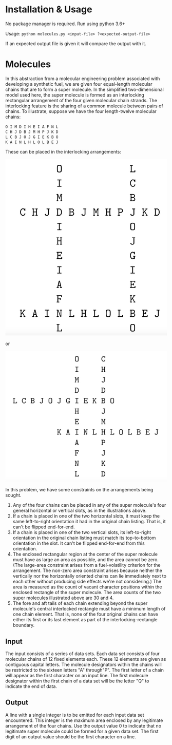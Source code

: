 # Installation & Usage
No package manager is required. Run using python 3.6+

Usage: `python molecules.py <input-file> ?<expected-output-file>`

If an expected output file is given it will compare the output with it.

# Molecules
In this abstraction from a molecular engineering problem associated with developing a synthetic fuel, we are given four equal-length molecular chains that are to form a super molecule. In the simplified two-dimensional model used here, the super molecule is formed as an interlocking rectangular arrangement of the four given molecular chain strands. The interlocking feature is the sharing of a common molecule between pairs of chains. To illustrate, suppose we have the four length-twelve molecular chains:

```
O I M D I H E I A F N L
C H J D B J M H P J K D
L C B J O J G I E K B O
K A I N L H L O L B E J
```
These can be placed in the interlocking arrangements:

![molecule1](images/molecule1.png)

or

![molecule2](images/molecule2.png)

In this problem, we have some constraints on the arrangements being sought.

1. Any of the four chains can be placed in any of the super molecule's four general horizontal or vertical slots, as in the illustrations above.
1. If a chain is placed in one of the two horizontal slots, it must keep the same left-to-right orientation it had in the original chain listing. That is, it can't be flipped end-for-end.
1. If a chain is placed in one of the two vertical slots, its left-to-right orientation in the original chain listing must match its top-to-bottom orientation in the slot. It can't be flipped end-for-end from this orientation.
1. The enclosed rectangular region at the center of the super molecule must have as large an area as possible, and the area cannot be zero. (The large-area constraint arises from a fuel-volatility criterion for the arrangement. The non-zero area constraint arises because neither the vertically nor the horizontally oriented chains can lie immediately next to each other without producing side effects we're not considering.) The area is measured as the count of vacant character positions within the enclosed rectangle of the super molecule. The area counts of the two super molecules illustrated above are 30 and 4.
1. The fore and aft tails of each chain extending beyond the super molecule's central interlocked rectangle must have a minimum length of one chain element. That is, none of the four original chains can have either its first or its last element as part of the interlocking-rectangle boundary.
 

## Input
The input consists of a series of data sets. Each data set consists of four molecular chains of 12 fixed elements each. These 12 elements are given as contiguous capital letters. The molecule designators within the chains will be restricted to the sixteen letters "A" through"P". The first letter of a chain will appear as the first character on an input line. The first molecule designator within the first chain of a data set will be the letter "Q" to indicate the end of data.

## Output
A line with a single integer is to be emitted for each input data set encountered. This integer is the maximum area enclosed by any legitimate arrangement of the four chains. Use the output value 0 to indicate that no legitimate super molecule could be formed for a given data set. The first digit of an output value should be the first character on a line.